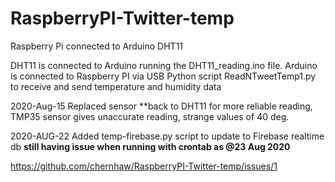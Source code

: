 # RaspberryPI-Twitter-temp
Raspberry Pi connected to Arduino DHT11 

DHT11 is connected to Arduino running the DHT11_reading.ino file.
Arduino is connected to Raspberry PI via USB
Python script ReadNTweetTemp1.py to receive and send temperature and humidity data

2020-Aug-15 Replaced sensor **back to DHT11 for more reliable reading, TMP35 sensor gives unaccurate reading, strange values of 40 deg.

2020-AUG-22 Added temp-firebase.py script to update to Firebase realtime db **still having issue when running with crontab as @23 Aug 2020** 

https://github.com/chernhaw/RaspberryPI-Twitter-temp/issues/1
